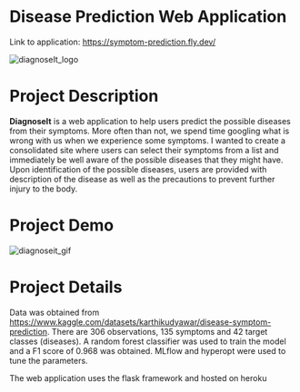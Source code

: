 # Disease Prediction Web Application
Link to application: https://symptom-prediction.fly.dev/


![diagnoseIt_logo](https://user-images.githubusercontent.com/53141849/182336864-60a42b8b-a830-492f-a302-8992532471ac.png)   

# Project Description
**DiagnoseIt** is a web application to help users predict the possible diseases from their symptoms. 
More often than not, we spend time googling what is wrong with us when we experience some symptoms. I wanted to create a consolidated site where users can select their symptoms from a list and immediately be well aware of the possible diseases that they might have. Upon identification of the possible diseases, users are provided with description of the disease as well as the precautions to prevent further injury to the body.

# Project Demo
![diagnoseit_gif](https://user-images.githubusercontent.com/53141849/182337320-ea6b94f9-3637-4305-a089-bc8fecbb99d3.gif)

# Project Details
Data was obtained from https://www.kaggle.com/datasets/karthikudyawar/disease-symptom-prediction.
There are 306 observations, 135 symptoms and 42 target classes (diseases).
A random forest classifier was used to train the model and a F1 score of 0.968 was obtained. MLflow and hyperopt were used to tune the parameters.

The web application uses the flask framework and hosted on heroku



